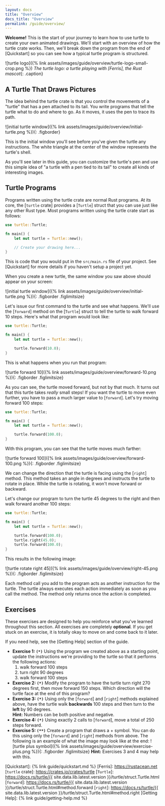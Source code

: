 ```yaml
---
layout: docs
title: "Overview"
docs_title: "Overview"
permalink: /guide/overview/
---
```


**Welcome!** This is the start of your journey to learn how to use turtle to
create your own animated drawings. We'll start with an overview of how the
turtle crate works. Then, we'll break down the program from the end of
[Quickstart] so you can see how a typical turtle program is structured.

![turtle logo]({% link assets/images/guide/overview/turtle-logo-small-crop.png %})
*The turtle logo: a turtle playing with [Ferris], the Rust mascot*{: .caption}

## A Turtle That Draws Pictures

The idea behind the turtle crate is that you control the movements of a "turtle"
that has a pen attached to its tail. You write programs that tell the turtle
what to do and where to go. As it moves, it uses the pen to trace its path.

![initial turtle window]({% link assets/images/guide/overview/initial-turtle.png %}){: .figborder}

This is the initial window you'll see before you've given the turtle any
instructions. The white triangle at the center of the window represents the
turtle's shell.

As you'll see later in this guide, you can customize the turtle's pen and use
this simple idea of "a turtle with a pen tied to its tail" to create all kinds
of interesting images.

## Turtle Programs

Programs written using the turtle crate are normal Rust programs. At its core,
the [`turtle` crate] provides a [`Turtle`] struct that you can use just like any
other Rust type. Most programs written using the turtle crate start as follows:

```rust
use turtle::Turtle;

fn main() {
    let mut turtle = Turtle::new();

    // Create your drawing here...
}
```

This is code that you would put in the `src/main.rs` file of your project. See
[Quickstart] for more details if you haven't setup a project yet.

When you create a new turtle, the same window you saw above should appear on
your screen:

![initial turtle window]({% link assets/images/guide/overview/initial-turtle.png %}){: .figborder .figlimitsize}

Let's issue our first command to the turtle and see what happens. We'll use the
[`forward`] method on the [`Turtle`] struct to tell the turtle to walk forward
10 steps. Here's what that program would look like:

```rust
use turtle::Turtle;

fn main() {
    let mut turtle = Turtle::new();

    turtle.forward(10.0);
}
```

This is what happens when you run that program:

![turtle forward 10]({% link assets/images/guide/overview/forward-10.png %}){: .figborder .figlimitsize}

As you can see, the turtle moved forward, but not by that much. It turns out
that this turtle takes _really_ small steps! If you want the turtle to move even
further, you have to pass a much larger value to [`forward`]. Let's try moving
forward 100 steps:

```rust
use turtle::Turtle;

fn main() {
    let mut turtle = Turtle::new();

    turtle.forward(100.0);
}
```

With this program, you can see that the turtle moves much farther:

![turtle forward 100]({% link assets/images/guide/overview/forward-100.png %}){: .figborder .figlimitsize}

We can change the direction that the turtle is facing using the [`right`]
method. This method takes an angle in degrees and instructs the turtle to rotate
in place. While the turtle is rotating, it won't move forward or backward.

Let's change our program to turn the turtle 45 degrees to the right and then walk
forward another 100 steps:

```rust
use turtle::Turtle;

fn main() {
    let mut turtle = Turtle::new();

    turtle.forward(100.0);
    turtle.right(45.0);
    turtle.forward(100.0);
}
```

This results in the following image:

![turtle rotate right 45]({% link assets/images/guide/overview/right-45.png %}){: .figborder .figlimitsize}

Each method call you add to the program acts as another instruction for the
turtle. The turtle always executes each action immediately as soon as you call
the method. The method only returns once the action is completed.

## Exercises

These exercises are designed to help you reinforce what you've learned
throughout this section. All exercises are completely **optional**. If you get
stuck on an exercise, it is totally okay to move on and come back to it later.

If you need help, see the [Getting Help] section of the guide.

* **Exercise 1: `(*)`** Using the program we created above as a starting point, update
  the instructions we're providing to the turtle so that it performs the
  following actions:
  1. walk forward 100 steps
  2. turn right 90 degrees
  3. walk forward 100 steps
* **Exercise 2: `(*)`** Modify the program to have the turtle turn right 270
  degrees first, then move forward 150 steps. Which direction will the turtle
  face at the end of this program?
* **Exercise 3: `(*)`** Using only the [`forward`] and [`right`] methods
  explained above, have the turtle walk **backwards** 100 steps and then turn to
  the **left** by 90 degrees.<br />
  **Hint:** Numbers can be both positive and negative.
* **Exercise 4: `(*)`** Using exactly 2 calls to [`forward`], move a total of
  250 steps forward.
* **Exercise 5: `(**)`** Create a program that draws a + symbol. You can do this
  using only the [`forward`] and [`right`] methods from above. The following
  is an example of what the image may look like at the end:
  ![turtle plus symbol]({% link assets/images/guide/overview/exercise-plus.png %}){: .figborder .figlimitsize}
  **Hint:** Exercises 3 and 4 may help with this.

[Quickstart]: {% link guide/quickstart.md %}
[Ferris]: https://rustacean.net
[`turtle` crate]: https://crates.io/crates/turtle
[`Turtle`]: https://docs.rs/turtle/{{ site.data.lib.latest.version }}/turtle/struct.Turtle.html
[`forward`]: https://docs.rs/turtle/{{ site.data.lib.latest.version }}/turtle/struct.Turtle.html#method.forward
[`right`]: https://docs.rs/turtle/{{ site.data.lib.latest.version }}/turtle/struct.Turtle.html#method.right
[Getting Help]: {% link guide/getting-help.md %}
